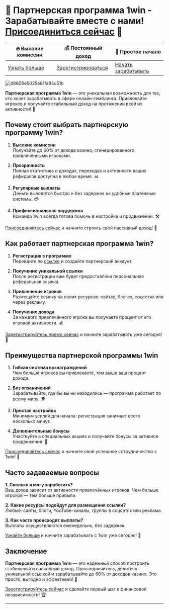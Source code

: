# 🤝 Партнерская программа 1win - Зарабатывайте вместе с нами! [Присоединиться сейчас](https://brandplay.link/6F5VqbyZ) 💼

| **🔥 Высокие комиссии** | **💰 Постоянный доход** | **🚀 Простое начало** |
|--------------------------|------------------------|-----------------------|
| [Узнать больше](https://brandplay.link/6F5VqbyZ) | [Зарегистрироваться](https://brandplay.link/6F5VqbyZ) | [Начать зарабатывать](https://brandplay.link/6F5VqbyZ) |

![48606e5025e81fa84c51b](https://github.com/user-attachments/assets/c08910ad-be21-4c3d-9b99-75862f096a20)

**Партнерская программа 1win** — это уникальная возможность для тех, кто хочет зарабатывать в сфере онлайн-гемблинга. Привлекайте игроков и получайте стабильный доход на протяжении всей их активности! 🌟

## Почему стоит выбрать партнерскую программу 1win?

1. **Высокие комиссии**  
   Получайте до 60% от дохода казино, сгенерированного привлечёнными игроками.  

2. **Прозрачность**  
   Полная статистика о доходах, переходах и активности ваших рефералов доступна в любое время. 📊  

3. **Регулярные выплаты**  
   Деньги выводятся быстро и без задержек на удобные платёжные системы. 💳  

4. **Профессиональная поддержка**  
   Команда 1win всегда готова помочь в настройке и продвижении. 🛠️  

[Присоединяйтесь сейчас](https://brandplay.link/6F5VqbyZ) и начните строить свой пассивный доход! 🚀

## Как работает партнерская программа 1win?

1. **Регистрация в программе**  
   Перейдите по [ссылке](https://brandplay.link/6F5VqbyZ) и создайте партнерский аккаунт.  

2. **Получение уникальной ссылки**  
   После регистрации вам будет предоставлена персональная реферальная ссылка.  

3. **Привлечение игроков**  
   Размещайте ссылку на своих ресурсах: сайтах, блогах, соцсетях или через рекламу.  

4. **Получение дохода**  
   За каждого привлечённого игрока вы получаете процент от его игровой активности. 💰  

[Зарегистрируйтесь прямо сейчас](https://brandplay.link/6F5VqbyZ) и начните зарабатывать уже сегодня! 🎉

## Преимущества партнерской программы 1win

1. **Гибкая система вознаграждений**  
   Чем больше игроков вы привлекаете, тем выше ваш процент дохода.  

2. **Без ограничений**  
   Зарабатывайте, где бы вы ни находились — программа работает по всему миру. 🌍  

3. **Простая настройка**  
   Минимум усилий для начала: регистрация занимает всего несколько минут.  

4. **Дополнительные бонусы**  
   Участвуйте в специальных акциях и получайте бонусы за активное продвижение. 🎁  

[Присоединяйтесь сейчас](https://brandplay.link/6F5VqbyZ) и начните своё успешное сотрудничество с 1win! 🌟

## Часто задаваемые вопросы

**1. Сколько я могу заработать?**  
   Ваш доход зависит от активности привлечённых игроков. Чем больше игроков — тем больше прибыли.  

**2. Какие ресурсы подойдут для размещения ссылки?**  
   Любые: сайты, блоги, YouTube-каналы, группы в соцсетях или реклама.  

**3. Как часто происходят выплаты?**  
   Выплаты осуществляются еженедельно, без задержек.  

[Узнайте больше](https://brandplay.link/6F5VqbyZ) и начните зарабатывать с 1win уже сегодня! 💼

## Заключение

**Партнерская программа 1win** — это надежный способ построить стабильный и пассивный доход. Присоединяйтесь, делитесь уникальной ссылкой и зарабатывайте до 60% от доходов казино. Это просто, выгодно и эффективно! 💸

[Зарегистрируйтесь сейчас](https://brandplay.link/6F5VqbyZ) и сделайте первый шаг к финансовой независимости! 🏆

---

